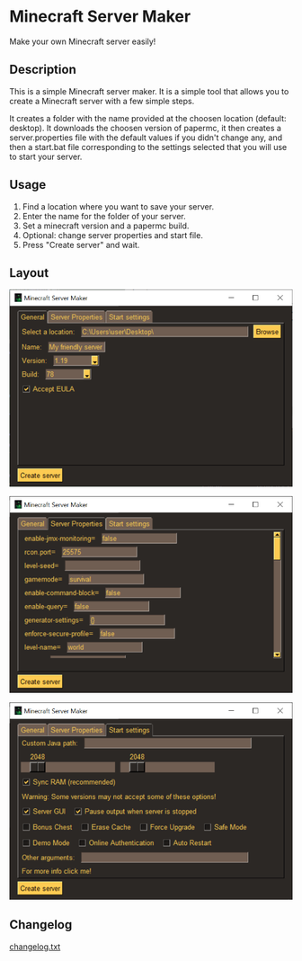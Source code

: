 # Minecraft Server Maker

 Make your own Minecraft server easily!

## Description

This is a simple Minecraft server maker. It is a simple tool that allows you to create a Minecraft server with a few simple steps.

It creates a folder with the name provided at the choosen location (default: desktop). It downloads the choosen version of papermc, it then creates a server.properties file with the default values if you didn't change any, and then a start.bat file corresponding to the settings selected that you will use to start your server.

## Usage

1. Find a location where you want to save your server.
2. Enter the name for the folder of your server.
3. Set a minecraft version and a papermc build.
4. Optional: change server properties and start file.
5. Press "Create server" and wait.

## Layout

![General tab](img/tab1.png)

![Server properties tab](img/tab2.png)

![Start settings tab](img/tab3.png)

## Changelog

[changelog.txt](changelog.txt)

